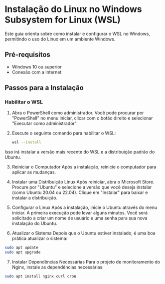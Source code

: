 # Instalação do Linux no Windows Subsystem for Linux (WSL)

Este guia orienta sobre como instalar e configurar o WSL no Windows, permitindo o uso do Linux em um ambiente Windows.

## Pré-requisitos

- Windows 10 ou superior
- Conexão com a Internet

## Passos para a Instalação

### Habilitar o WSL

1. Abra o PowerShell como administrador. Você pode procurar por "PowerShell" no menu iniciar, clicar com o botão direito e selecionar "Executar como administrador".
   
2. Execute o seguinte comando para habilitar o WSL:
   ```bash
   wsl --install
   ```
Isso irá instalar a versão mais recente do WSL e a distribuição padrão do Ubuntu.

3. Reiniciar o Computador
Após a instalação, reinicie o computador para aplicar as mudanças.

4. Instalar uma Distribuição Linux
Após reiniciar, abra o Microsoft Store.
Procure por "Ubuntu" e selecione a versão que você deseja instalar (como Ubuntu 20.04 ou 22.04).
Clique em "Instalar" para baixar e instalar a distribuição.

5. Configurar o Linux
Após a instalação, inicie o Ubuntu através do menu iniciar.
A primeira execução pode levar alguns minutos. Você será solicitado a criar um nome de usuário e uma senha para sua nova instalação do Ubuntu.

6. Atualizar o Sistema
Depois que o Ubuntu estiver instalado, é uma boa prática atualizar o sistema:
```bash
sudo apt update
sudo apt upgrade 
```

7. Instalar Dependências Necessárias
Para o projeto de monitoramento do Nginx, instale as dependências necessárias:
```bash
sudo apt install nginx curl cron
```
